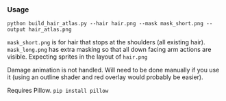 ### Usage
```
python build_hair_atlas.py --hair hair.png --mask mask_short.png --output hair_atlas.png
```

`mask_short.png` is for hair that stops at the shoulders (all existing hair). `mask_long.png` has extra masking so that all down facing arm actions are visible. Expecting sprites in the layout of `hair.png` 

Damage animation is not handled. Will need to be done manually if you use it (using an outline shader and red overlay would probably be easier).

Requires Pillow. `pip install pillow`
